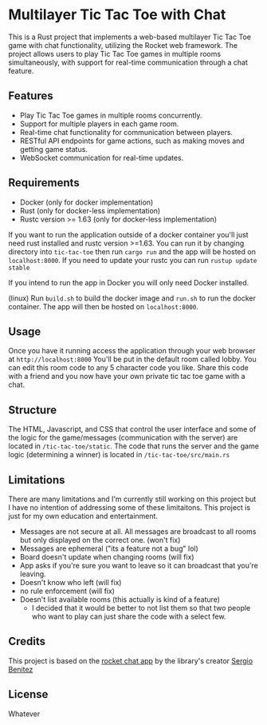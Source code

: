 # Multilayer Tic Tac Toe with Chat

This is a Rust project that implements a web-based multilayer Tic Tac Toe game with chat functionality, utilizing the Rocket web framework. The project allows users to play Tic Tac Toe games in multiple rooms simultaneously, with support for real-time communication through a chat feature.

## Features

- Play Tic Tac Toe games in multiple rooms concurrently.
- Support for multiple players in each game room.
- Real-time chat functionality for communication between players.
- RESTful API endpoints for game actions, such as making moves and getting game status.
- WebSocket communication for real-time updates.

## Requirements

- Docker (only for docker implementation)
- Rust (only for docker-less implementation)
- Rustc version >= 1.63 (only for docker-less implementation)

If you want to run the application outside of a docker container you'll just need rust installed and rustc version >=1.63. You can run it by changing directory into `tic-tac-toe` then run `cargo run` and the app will be hosted on `localhost:8000`.
If you need to update your rustc you can run
`rustup update stable`

If you intend to run the app in Docker you will only need Docker installed.

(linux) Run `build.sh` to build the docker image and `run.sh` to run the docker container. The app will then be hosted on `localhost:8000`.

## Usage

Once you have it running access the application through your web browser at `http://localhost:8000` You'll be put in the default room called lobby. You can edit this room code to any 5 character code you like. Share this code with a friend and you now have your own private tic tac toe game with a chat.

## Structure

The HTML, Javascript, and CSS that control the user interface and some of the logic for the game/messages (communication with the server) are located in `/tic-tac-toe/static`. The code that runs the server and the game logic (determining a winner) is located in `/tic-tac-toe/src/main.rs`

## Limitations

There are many limitations and I'm currently still working on this project but I have no intention of addressing some of these limitaitons. This project is just for my own education and entertainment.

- Messages are not secure at all. All messages are broadcast to all rooms but only displayed on the correct one. (won't fix)
- Messages are ephemeral ("its a feature not a bug" lol)
- Board doesn't update when changing rooms (will fix)
- App asks if you're sure you want to leave so it can broadcast that you're leaving.
- Doesn't know who left (will fix)
- no rule enforcement (will fix)
- Doesn't list available rooms (this actually is kind of a feature)
  - I decided that it would be better to not list them so that two people who want to play can just share the code with a select few.

## Credits

This project is based on the [rocket chat app](https://github.com/SergioBenitez/Rocket/tree/bd482081ad58b68fdcf2398d87ddda4d8e850964/examples/chat) by the library's creator [Sergio Benitez](https://github.com/SergioBenitez)

## License

Whatever
